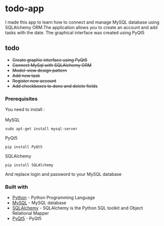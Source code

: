 # todo-app
I made this app to learn how to connect and manage MySQL database using SQLAlchemy ORM.The application allows you to create an account and add tasks with the date. The graphical interface was created using PyQt5

## todo
- ~~Create graphic interface using PyQt5~~
- ~~Connect MySql with SQLAlchemy ORM~~
- ~~Model-view design pattern~~
- ~~Add new task~~
- ~~Register new account~~
- ~~Add checkboxes to done and delete fields~~

### Prerequisites
You need to install :
<br></br>
MySQL
```
sudo apt-get install mysql-server
```
PyQt5
```
pip install PyQt5
```
SQLAlchemy
```
pip install SQLAlchemy
```
And replace login and password to your MySQL database



### Built with
- [Python](https://www.python.org/) - Python Programming Language
- [MySQL](https://www.mysql.com/) - MySQL database
- [SQLAlchemy](https://www.sqlalchemy.org/) - SQLAlchemy is the Python SQL toolkit and Object Relational Mapper
- [PyQt5](https://www.riverbankcomputing.com/software/pyqt/intro) - PyQt5


